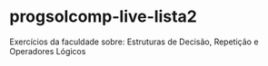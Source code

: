# progsolcomp-live-lista2
Exercícios da faculdade sobre: Estruturas de Decisão, Repetição e Operadores Lógicos
